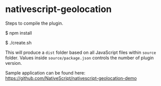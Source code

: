 # nativescript-geolocation

Steps to compile the plugin.

$ npm install

$ ./create.sh

This will produce a `dist` folder based on all JavaScript files within `source` folder. Values inside `source/package.json` controls the number of plugin version.

Sample application can be found here:
https://github.com/NativeScript/nativescript-geolocation-demo
